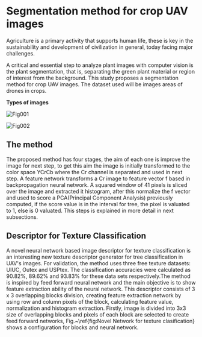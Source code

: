 <h1>Segmentation method for crop UAV images</h1>

Agriculture is a primary activity that supports human life, these is key in the sustainability and development of civilization in general, today facing major challenges. 

A critical and essential step to analyze plant images with computer vision is the plant segmentation, that is, separating the green plant material or region of interest from the background. 
This study proposes a segmentation method for crop UAV images. The dataset used will be images areas of drones in crops.

<b>Types of images</b>

![Fig001](https://user-images.githubusercontent.com/29265084/58557295-6bacc980-81f4-11e9-814c-0b1d5049fa7c.png)

![Fig002](https://user-images.githubusercontent.com/29265084/58557354-9434c380-81f4-11e9-99d4-0b90c4b9795f.png)

<h2>The method</h2>

The proposed method has four stages, the aim of each one is improve the image for next step, to get this aim the image is initially transformed to the color space YCrCb where the Cr channel is separated and used in next step. A feature network transforms a Cr image to  feature vector f based in backpropagation neural network. A squared window of 41 pixels is sliced over the image and extracted it histogram, after this normalize the f vector and used to score a PCA(Principal Component Analysis) previously computed, if the score value is in the interval for tree, the pixel is valuated to 1, else is 0 valuated. This steps is explained in more detail in next subsections.  

<h2>Descriptor for Texture Classification</h2>

A novel neural network based image descriptor for texture classification is an interesting new texture descriptor generator for tree classification in UAV's images. For validation, the method uses three free texture datasets: UIUC, Outex and USPtex. The classification accuracies were calculated as 90.82%, 89.62% and 93.83% for these data sets respectively.The method is inspired by feed forward neural network and the main objective is to show feature extraction ability of the neural network. This descriptor consists of 3 x 3 overlapping blocks division, creating feature extraction network by using row and column pixels of the block, calculating feature value, normalization and histogram extraction. Firstly, image is divided into 3x3 size of overlapping blocks and pixels of each block are selected to create feed forward networks, Fig.~\ref{fig:Novel Network for texture clasification} shows a configuration for blocks and neural network.
